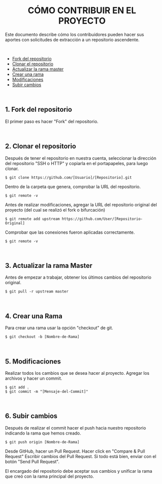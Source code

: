 
<h1 align="center">CÓMO CONTRIBUIR EN EL PROYECTO</h1>

<p>
  Este documento describe cómo los contribuidores pueden hacer sus aportes con solicitudes de extracción a un repositorio ascendente.
</p>

</br>

- <a href="#fork">Fork del repositorio</a>
- <a href="#clonar">Clonar el repositorio</a>
- <a href="#actualizar-rama">Actualizar la rama master</a>
- <a href="#crear-rama">Crear una rama</a>
- <a href="#modificaciones">Modificaciones</a>
- <a href="#push-pull">Subir cambios</a>

</br>

<h2 name="fork">1. Fork del repositorio</h2>
<p>El primer paso es hacer "Fork" del repositorio.</p>

</br>

<h2 name="clonar">2. Clonar el repositorio</h2>
<p>Después de tener el repositorio en nuestra cuenta, seleccionar la dirección del repositorio "SSH o HTTP" y copiarla en el portapapeles, para luego clonar.</p>

```
$ git clone https://github.com/[Usuario]/[Repositorio].git
```

<p>Dentro de la carpeta que genera, comprobar la URL del repositorio.</p>

```
$ git remote -v
```


<p>Antes de realizar modificaciones, agregar la URL del repositorio original del proyecto (del cual se realizó el fork o bifurcación)</p>

```
$ git remote add upstream https://github.com/User/[Repositorio-Original]
```

<p>Comprobar que las conexiones fueron aplicadas correctamente.</p>

```
$ git remote -v
```

</br>

<h2 name="actualizar-rama">3. Actualizar la rama Master</h2>
<p>Antes de empezar a trabajar, obtener los últimos cambios del repositorio original.</p>

```
$ git pull -r upstream master
```

</br>

<h2 name="crear-rama">4. Crear una Rama</h2>
<p>Para crear una rama usar la opción "checkout" de git.</p>

```
$ git checkout -b [Nombre-de-Rama]
```

</br>

<h2 name="modificaciones">5. Modificaciones</h2>
<p>
  Realizar todos los cambios que se desea hacer al proyecto.
  Agregar los archivos y hacer un commit.
</p>

```
$ git add .
$ git commit -m "[Mensaje-del-Commit]"
```

</br>

<h2 name="push-pull">6. Subir cambios</h2>
<p>Después de realizar el commit hacer el push hacia nuestro repositorio indicando la rama que hemos creado.</p>

```
$ git push origin [Nombre-de-Rama]
```

<p>
Desde GitHub, hacer un Pull Request.
Hacer click en "Compare & Pull Request"
Escribir cambios del Pull Request.
Si todo está bien, enviar con el botón "Send Pull Request".

El encargado del repositorio debe aceptar sus cambios y unificar la rama que creó con la rama principal del proyecto.
</p>
